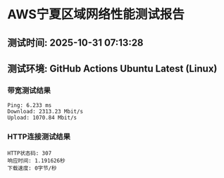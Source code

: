 # AWS宁夏区域网络性能测试报告
## 测试时间: 2025-10-31 07:13:28
## 测试环境: GitHub Actions Ubuntu Latest (Linux)

### 带宽测试结果
```
Ping: 6.233 ms
Download: 2313.23 Mbit/s
Upload: 1070.84 Mbit/s
```

### HTTP连接测试结果
```
HTTP状态码: 307
响应时间: 1.191626秒
下载速度: 0字节/秒
```

